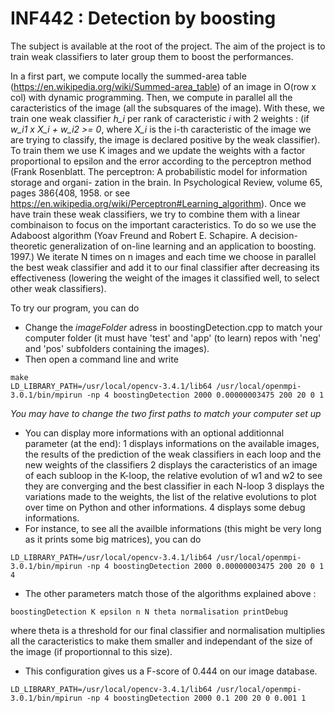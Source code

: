 # INF442 : Detection by boosting
The subject is available at the root of the project.
The aim of the project is to train weak classifiers to later group them to boost the performances.

In a first part, we compute locally the summed-area table (https://en.wikipedia.org/wiki/Summed-area_table) of an image in O(row x col) with dynamic programming.
Then, we compute in parallel all the caracteristics of the image (all the subsquares of the image).
With these, we train one weak classifier *h_i* per rank of caracteristic *i* with 2 weights : (if *w_i1 x X_i + w_i2 >= 0*, where *X_i* is the i-th caracteristic of the image we are trying to classify, the image is declared positive by the weak classifier). To train them we use K images and we update the weights with a factor proportional to epsilon and the error according to the perceptron method (Frank Rosenblatt. The perceptron: A probabilistic model for information storage and organi-
zation in the brain. In Psychological Review, volume 65, pages 386{408, 1958. or see https://en.wikipedia.org/wiki/Perceptron#Learning_algorithm).
Once we have train these weak classifiers, we try to combine them with a linear combinaison to focus on the important caracteristics. To do so we use the Adaboost algorithm (Yoav Freund and Robert E. Schapire. A decision-theoretic generalization of on-line learning
and an application to boosting. 1997.) We iterate N times on n images and each time we choose in parallel the best weak classifier and add it to our final classifier after decreasing its effectiveness (lowering the weight of the images it classified well, to select other weak classifiers).

To try our program, you can do
- Change the *imageFolder* adress in boostingDetection.cpp to match your computer folder (it must have 'test' and 'app' (to learn) repos with 'neg' and 'pos' subfolders containing the images).
- Then open a command line and write
```
make
LD_LIBRARY_PATH=/usr/local/opencv-3.4.1/lib64 /usr/local/openmpi-3.0.1/bin/mpirun -np 4 boostingDetection 2000 0.00000003475 200 20 0 1
```
*You may have to change the two first paths to match your computer set up*
- You can display more informations with an optional additionnal parameter (at the end):
1 displays informations on the available images, the results of the prediction of the weak classifiers in each loop and the new weights of the classifiers
2 displays the caracteristics of an image of each subloop in the K-loop, the relative evolution of w1 and w2 to see they are converging and the best classifier in each N-loop
3 displays the variations made to the weights, the list of the relative evolutions to plot over time on Python and other informations.
4 displays some debug informations.
- For instance, to see all the availble informations (this might be very long as it prints some big matrices), you can do 
```
LD_LIBRARY_PATH=/usr/local/opencv-3.4.1/lib64 /usr/local/openmpi-3.0.1/bin/mpirun -np 4 boostingDetection 2000 0.00000003475 200 20 0 1 4
```
- The other parameters match those of the algorithms explained above :
```
boostingDetection K epsilon n N theta normalisation printDebug
```
where theta is a threshold for our final classifier and normalisation multiplies all the caracteristics to make them smaller and independant of the size of the image (if proportionnal to this size).

- This configuration gives us a F-score of 0.444 on our image database.
```
LD_LIBRARY_PATH=/usr/local/opencv-3.4.1/lib64 /usr/local/openmpi-3.0.1/bin/mpirun -np 4 boostingDetection 2000 0.1 200 20 0 0.001 1
```

